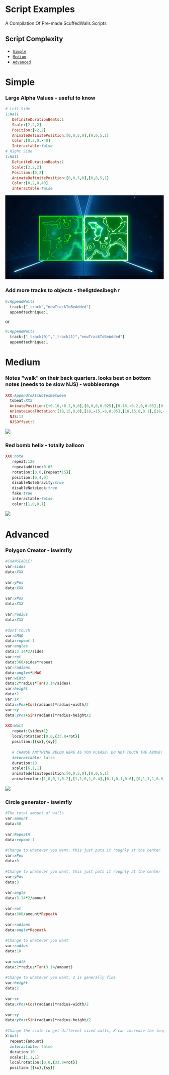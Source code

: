 # Script Examples
A Compilation Of Pre-made ScuffedWalls Scripts

## Script Complexity
 - [`Simple`](#Simple)
 - [`Medium`](#Medium)
 - [`Advanced`](#Advanced)

# Simple

### Large Alpha Values - useful to know

```ruby
# Left Side
1:Wall
   DefiniteDurationBeats:1
   Scale:[2,2,2]
   Position:[-2,2]
   AnimateDefinitePosition:[0,0,5,0],[0,0,5,1]
   Color:[0,2,0,-40]
   Interactable:false
# Right Side
1:Wall
   DefiniteDurationBeats:1
   Scale:[2,2,2]
   Position:[0,2]
   AnimateDefinitePosition:[0,0,5,0],[0,0,5,1]
   Color:[0,2,0,40]
   Interactable:false
```
![](Images\EffectExamples\Alpha01.png)

### Add more tracks to objects - theligtdesibegh r
```ruby
0:AppendWalls
  track:["_track","newTrackToBeAdded"]
  appendtechnique:1
```
or
```ruby
0:AppendWalls
  track:["_track(0)","_track(1)","newTrackToBeAdded"]
  appendtechnique:1
```
# Medium

### Notes "walk" on their back quarters. looks best on bottom notes (needs to be slow NJS) - wobbleorange
 ```ruby
XXX:AppendToAllNotesBetween
   tobeat:XXX
   AnimatePosition:[-0.16,-0.2,0,0],[0,0,0,0.025],[0.16,-0.2,0,0.05],[0,0,0,0.075],[-0.16,-0.2,0,0.1],[0,0,0,0.125],[0.16,-0.2,0,0.15],[0,0,0,0.175],[-0.16,-0.2,0,0.2],[0,0,0,0.225],[0.16,-0.2,0,0.25],[0,0,0,0.275],[-0.16,-0.2,0,0.3],[0,0,0,0.325],[0.08,-0.2,0,0.35],[0,0,0,0.375]
   AnimateLocalRotation:[18,15,8,0],[18,-15,-8,0.05],[18,15,8,0.1],[18,-15,-8,0.15],[18,15,8,0.2],[18,-15,-8,0.25],[18,15,8,0.3],[18,-15,-8,0.35],[0,0,0,0.4]
   NJS:13
   NJSOffset:3
```
[//]: # (Discord Link Cos The Gif Is 40mb if i should include large gifs in future lmk: MasterAirscrach TG_YT#0666) 
![](https://cdn.discordapp.com/attachments/893538520659005482/897372856239943731/BloqWalk.gif)


### Red bomb helix - totally balloon
```ruby
XXX:note
   repeat:120
   repeataddtime:0.05
   rotation:[0,0,{repeat*15}]
   position:[0,4,0]
   disableNoteGravity:true
   disableNoteLook:true
   fake:true
   interactable:false
   color:[1,0,0,1]
```
![](Images/EffectExamples/BloqSpinLFS.gif)

# Advanced

### Polygon Creator - iswimfly
```ruby
#CHANGEABLE!
var:sides
data:XXX

var:yPos
data:XXX

var:xPos
data:XXX

var:radius
data:XXX

#dont touch
var:LMAO
data:repeat-1
var:angles
data:3.14*2/sides
var:rot
data:360/sides*repeat
var:radians
data:angles*LMAO
var:width
data:2*radius*Tan(3.14/sides)
var:height
data:2
var:sx
data:xPos+Cos(radians)*radius-width/2
var:sy
data:yPos+Sin(radians)*radius-height/2

XXX:Wall
   repeat:{sides+1}
   localrotation:[0,0,{33.8+rot}]
   position:[{sx},{sy}]
    
   # CHANGE ANYTHING BELOW HERE AS YOU PLEASE! DO NOT TOUCH THE ABOVE!
   interactable: false
   duration:10
   scale:[6,1,1]
   animatedefiniteposition:[0,0,5,0],[0,0,5,1]
   animatecolor:[1,0,0,1,0.2],[1,1,0,1,0.4],[0,1,0,1,0.6],[0,1,1,1,0.8],[0,0,1,1,1]
```
![](https://cdn.discordapp.com/attachments/724813982522933258/897385292783317012/cricle.gif)


### Circle generator - iswimfly
 ```ruby
#The total amount of walls
var:amount
data:60

var:RepeatA
data:repeat-1

#Change to whatever you want, this just puts it roughly at the center
var:xPos
data:0
    
#Change to whatever you want, this just puts it roughly at the center
var:yPos
data:3

var:angle
data:3.14*2/amount

var:rot
data:360/amount*RepeatA
    
var:radians
data:angle*RepeatA

#Change to whatever you want
var:radius
data:10

var:width
data:2*radius*Tan(3.14/amount)

#Change to whatever you want, 2 is generally fine
var:height
data:2

var:sx
data:xPos+Cos(radians)*radius-width/2

var:sy
data:yPos+Sin(radians)*radius-height/2

#Change the scale to get different sized walls, X can increase the length of the walls
X:Wall
   repeat:{amount}
   interactable: false
   duration:10
   scale:[1,1,1]
   localrotation:[0,0,{33.8+rot}]
   position:[{sx},{sy}]
```
